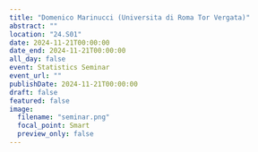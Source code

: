 ```yaml
---
title: "Domenico Marinucci (Universita di Roma Tor Vergata)"
abstract: ""
location: "24.S01"
date: 2024-11-21T00:00:00
date_end: 2024-11-21T00:00:00
all_day: false
event: Statistics Seminar
event_url: ""
publishDate: 2024-11-21T00:00:00
draft: false
featured: false
image:
  filename: "seminar.png"
  focal_point: Smart
  preview_only: false
---
```

